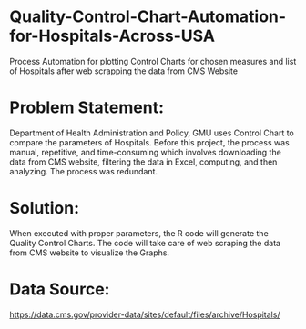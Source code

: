 # Quality-Control-Chart-Automation-for-Hospitals-Across-USA
Process Automation for plotting Control Charts for chosen measures and list of Hospitals after web scrapping the data from CMS Website

# Problem Statement:
Department of Health Administration and Policy, GMU uses Control Chart to compare the parameters of Hospitals. Before this project, the process was manual, repetitive, and time-consuming which involves downloading the data from CMS website, filtering the data in Excel, computing, and then analyzing. The process was redundant.

# Solution:
When executed with proper parameters, the R code will generate the Quality Control Charts. The code will take care of web scraping the data from CMS website to visualize the Graphs.

# Data Source:
https://data.cms.gov/provider-data/sites/default/files/archive/Hospitals/
